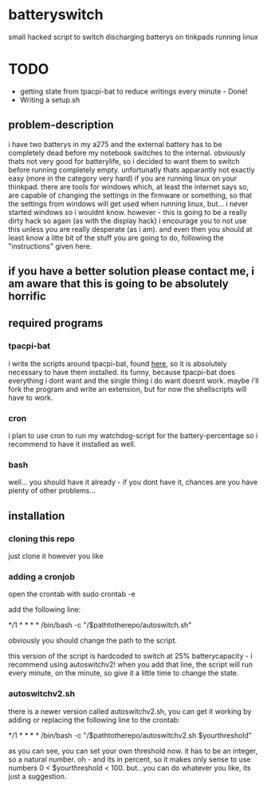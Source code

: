 # batteryswitch
small hacked script to switch discharging batterys on tinkpads running linux




# TODO
* getting state from tpacpi-bat to reduce writings every minute - Done!
* Writing a setup.sh



## problem-description
i have two batterys in my a275 and the external battery has to be completely dead before my notebook switches to the internal.
obviously thats not very good for batterylife, so i decided to want them to switch before running completely empty.
unfortunatly thats apparantly not exactly easy (more in the category very hard) if you are running linux on your thinkpad. 
there are tools for windows which, at least the internet says so, are capable of changing the settings in the firmware or something, so that the settings from windows will get used when running linux, but... i never started windows so i wouldnt know.
however - this is going to be a really dirty hack so again (as with the display hack) i encourage you to not use this unless you are really desperate (as i am). and even then you should at least know a litte bit of the stuff you are going to do, following the "instructions" given here.
## if you have a better solution please contact me, i am aware that this is going to be absolutely horrific
## required programs
### tpacpi-bat
i write the scripts around tpacpi-bat, found [here](https://github.com/teleshoes/tpacpi-bat), so it is absolutely necessary to have them installed.
its funny, because tpacpi-bat does everything i dont want and the single thing i do want doesnt work.
maybe i'll fork the program and write an extension, but for now the shellscripts will have to work.
### cron
i plan to use cron to run my watchdog-script for the battery-percentage so i recommend to have it installed as well.
### bash
well... you should have it already - if you dont have it, chances are you have plenty of other problems...
## installation
### cloning this repo
just clone it however you like
### adding a cronjob

open the crontab with sudo crontab -e

add the following line:

*/1 * * * * /bin/bash -c "/$pathtotherepo/autoswitch.sh"

obviously you should change the path to the script.

this version of the script is hardcoded to switch at 25% batterycapacity - i recommend using autoswitchv2!
when you add that line, the script will run every minute, on the minute, so give it a little time to change the state.
### autoswitchv2.sh
there is a newer version called autoswitchv2.sh, you can get it working by adding or replacing the following line to the crontab:

*/1 * * * * /bin/bash -c "/$pathtotherepo/autoswitchv2.sh $yourthreshold"

as you can see, you can set your own threshold now.
it has to be an integer, so a natural number. oh - and its in percent, so it makes only sense to use numbers 0 < $yourthreshold < 100. but...you can do whatever you like, its just a suggestion.
